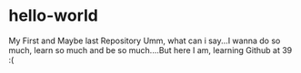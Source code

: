 # hello-world
My First and Maybe last Repository
Umm, what can i say...I wanna do so much, learn so much and be so much....But here I am, learning Github at 39 :( 

